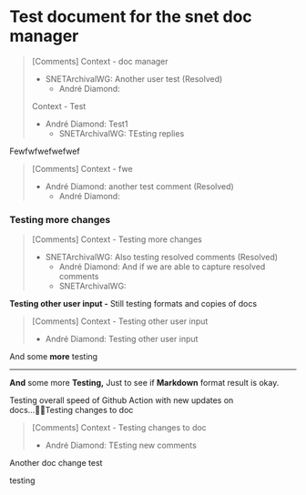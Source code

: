 # Test document for the snet doc manager 

> [Comments]
> Context - doc manager
> * SNETArchivalWG: Another user test (Resolved)
>   - André Diamond: 
>
> Context - Test
> * André Diamond: Test1
>   - SNETArchivalWG: TEsting replies
>





Fewfwfwefwefwef 

> [Comments]
> Context - fwe
> * André Diamond: another test comment (Resolved)
>   - André Diamond: 
>



### Testing more changes 

> [Comments]
> Context - Testing more changes
> * SNETArchivalWG: Also testing resolved comments (Resolved)
>   - André Diamond: And if we are able to capture resolved comments
>   - SNETArchivalWG: 
>



**Testing other user input  -** Still testing formats and copies of docs 

> [Comments]
> Context - Testing other user input
> * André Diamond: Testing other user input
>



And some **more** testing

****

**And** some more **Testing,** Just to see if **Markdown** format result is okay.



Testing overall speed of Github Action with new updates on docs…Testing changes to doc 

> [Comments]
> Context - Testing changes to doc
> * André Diamond: TEsting new comments
>



Another doc change test



testing

